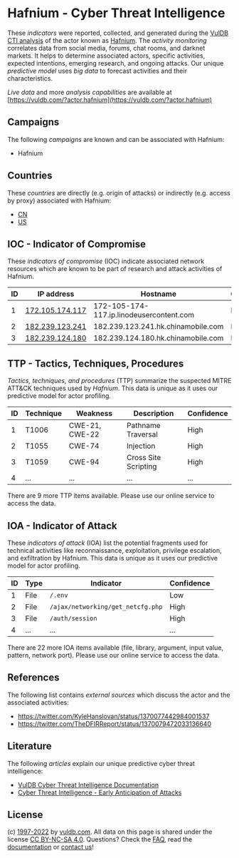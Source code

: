 # Hafnium - Cyber Threat Intelligence

These _indicators_ were reported, collected, and generated during the [VulDB CTI analysis](https://vuldb.com/?kb.cti) of the actor known as [Hafnium](https://vuldb.com/?actor.hafnium). The _activity monitoring_ correlates data from social media, forums, chat rooms, and darknet markets. It helps to determine associated actors, specific activities, expected intentions, emerging research, and ongoing attacks. Our unique _predictive model_ uses _big data_ to forecast activities and their characteristics.

_Live data_ and more _analysis capabilities_ are available at [https://vuldb.com/?actor.hafnium](https://vuldb.com/?actor.hafnium)

## Campaigns

The following _campaigns_ are known and can be associated with Hafnium:

* Hafnium

## Countries

These _countries_ are directly (e.g. origin of attacks) or indirectly (e.g. access by proxy) associated with Hafnium:

* [CN](https://vuldb.com/?country.cn)
* [US](https://vuldb.com/?country.us)

## IOC - Indicator of Compromise

These _indicators of compromise_ (IOC) indicate associated network resources which are known to be part of research and attack activities of Hafnium.

ID | IP address | Hostname | Campaign | Confidence
-- | ---------- | -------- | -------- | ----------
1 | [172.105.174.117](https://vuldb.com/?ip.172.105.174.117) | 172-105-174-117.ip.linodeusercontent.com | Hafnium | High
2 | [182.239.123.241](https://vuldb.com/?ip.182.239.123.241) | 182.239.123.241.hk.chinamobile.com | Hafnium | High
3 | [182.239.124.180](https://vuldb.com/?ip.182.239.124.180) | 182.239.124.180.hk.chinamobile.com | Hafnium | High

## TTP - Tactics, Techniques, Procedures

_Tactics, techniques, and procedures_ (TTP) summarize the suspected MITRE ATT&CK techniques used by _Hafnium_. This data is unique as it uses our predictive model for actor profiling.

ID | Technique | Weakness | Description | Confidence
-- | --------- | -------- | ----------- | ----------
1 | T1006 | CWE-21, CWE-22 | Pathname Traversal | High
2 | T1055 | CWE-74 | Injection | High
3 | T1059 | CWE-94 | Cross Site Scripting | High
4 | ... | ... | ... | ...

There are 9 more TTP items available. Please use our online service to access the data.

## IOA - Indicator of Attack

These _indicators of attack_ (IOA) list the potential fragments used for technical activities like reconnaissance, exploitation, privilege escalation, and exfiltration by Hafnium. This data is unique as it uses our predictive model for actor profiling.

ID | Type | Indicator | Confidence
-- | ---- | --------- | ----------
1 | File | `/.env` | Low
2 | File | `/ajax/networking/get_netcfg.php` | High
3 | File | `/auth/session` | High
4 | ... | ... | ...

There are 22 more IOA items available (file, library, argument, input value, pattern, network port). Please use our online service to access the data.

## References

The following list contains _external sources_ which discuss the actor and the associated activities:

* https://twitter.com/KyleHanslovan/status/1370077442984001537
* https://twitter.com/TheDFIRReport/status/1370079472033136640

## Literature

The following _articles_ explain our unique predictive cyber threat intelligence:

* [VulDB Cyber Threat Intelligence Documentation](https://vuldb.com/?kb.cti)
* [Cyber Threat Intelligence - Early Anticipation of Attacks](https://www.scip.ch/en/?labs.20201022)

## License

(c) [1997-2022](https://vuldb.com/?kb.changelog) by [vuldb.com](https://vuldb.com/?kb.about). All data on this page is shared under the license [CC BY-NC-SA 4.0](https://creativecommons.org/licenses/by-nc-sa/4.0/). Questions? Check the [FAQ](https://vuldb.com/?kb.faq), read the [documentation](https://vuldb.com/?kb) or [contact us](https://vuldb.com/?contact)!
